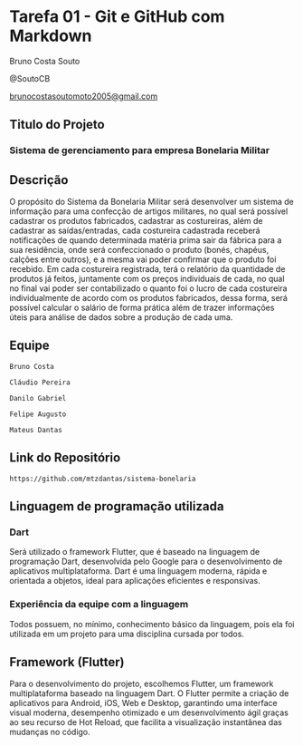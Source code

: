 # **Tarefa 01 - Git e GitHub com Markdown**

Bruno Costa Souto

@SoutoCB

brunocostasoutomoto2005@gmail.com

## **Titulo do Projeto**
### Sistema de gerenciamento para empresa Bonelaria Militar

## **Descrição**
O propósito do Sistema da Bonelaria Militar será desenvolver um sistema de informação para uma confecção de artigos militares, no qual será possível cadastrar os produtos fabricados, cadastrar as costureiras, além de cadastrar as saídas/entradas, cada costureira cadastrada receberá notificações de quando determinada matéria prima sair da fábrica para a sua residência, onde será confeccionado o produto (bonés, chapéus, calções entre outros), e a mesma vai poder confirmar que o produto foi recebido. Em cada costureira registrada, terá o relatório da quantidade de produtos já feitos, juntamente com os preços individuais de cada, no qual no final vai poder ser contabilizado o quanto foi o lucro de cada costureira individualmente de acordo com os produtos fabricados, dessa forma, será possível calcular o salário de forma prática além de trazer informações úteis para análise de dados sobre a produção de cada uma.

## **Equipe**
    Bruno Costa

    Cláudio Pereira

    Danilo Gabriel

    Felipe Augusto

    Mateus Dantas

## **Link do Repositório**

    https://github.com/mtzdantas/sistema-bonelaria

## **Linguagem de programação utilizada**

### **Dart**

Será utilizado o framework Flutter, que é baseado na linguagem de programação Dart, desenvolvida pelo Google para o desenvolvimento de aplicativos multiplataforma. Dart é uma linguagem moderna, rápida e orientada a objetos, ideal para aplicações eficientes e responsivas.

### **Experiência da equipe com a linguagem**

Todos possuem, no mínimo, conhecimento básico da linguagem, pois ela foi utilizada em um projeto para uma disciplina cursada por todos.

## Framework (Flutter)

Para o desenvolvimento do projeto, escolhemos Flutter, um framework multiplataforma baseado na linguagem Dart. O Flutter permite a criação de aplicativos para Android, iOS, Web e Desktop, garantindo uma interface visual moderna, desempenho otimizado e um desenvolvimento ágil graças ao seu recurso de Hot Reload, que facilita a visualização instantânea das mudanças no código.